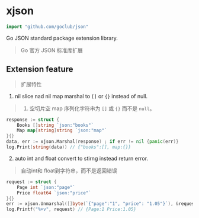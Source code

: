 # xjson

```go
import "github.com/goclub/json"
```
Go JSON standard package extension library.

> Go 官方 JSON 标准库扩展

## Extension feature

> 扩展特性

1. nil slice nad nil map marshal to `[]` or `{}` instead of null.
> 1. 空切片空 map 序列化字符串为 `[]` 或 `{}` 而不是 `null`。


```go
response := struct {
    Books []string `json:"books"`
    Map map[string]string `json:"map"`
}{}
data, err := xjson.Marshal(response) ; if err != nil {panic(err)}
log.Print(string(data)) // {"books":[], map:{}}
```

2. auto int and float convert to stirng instead return error.

> 自动int和 float到字符串，而不是返回错误

```go
request := struct {
    Page int `json:"page"`
    Price float64 `json:"price"`
}{}
err := xjson.Unmarshal([]byte(`{"page":"1", "price": "1.05"}`), &request) ; if err != nil {panic(err)}
log.Printf("%+v", request) // {Page:1 Price:1.05}
```
